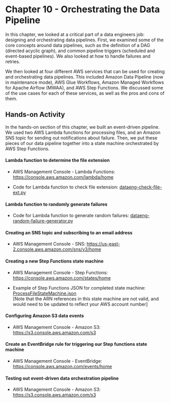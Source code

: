 # Chapter 10 - Orchestrating the Data Pipeline

In this chapter, we looked at a critical part of a data engineers job: designing and
orchestrating data pipelines. First, we examined some of the core concepts around data
pipelines, such as the definition of a DAG (directed acyclic graph), 
and common pipeline triggers (scheduled and event-based pipelines). We also 
looked at how to handle failures and retries.

We then looked at four different AWS services that can be used for creating and
orchestrating data pipelines. This included Amazon Data Pipeline (now in maintenance mode), 
AWS Glue Workflows, Amazon Managed Workflows for Apache Airflow (MWAA), and AWS Step Functions.
We discussed some of the use cases for each of these services, as well as the pros and cons
of them.

## Hands-on Activity
In the hands-on section of this chapter, we built an event-driven pipeline. We used
two AWS Lambda functions for processing files, and an Amazon SNS topic for sending out
notifications about failure. Then, we put these pieces of our data pipeline together into
a state machine orchestrated by AWS Step Functions.

#### Lambda function to determine the file extension

- AWS Management Console - Lambda Functions: https://console.aws.amazon.com/lambda/home

- Code for Lambda function to check file extension: [dataeng-check-file-ext.py](dataeng-check-file-ext.py)

#### Lambda function to randomly generate failures

- Code for Lambda function to generate random failures: [dataeng-random-failure-generator.py](dataeng-random-failure-generator.py)

#### Creating an SNS topic and subscribing to an email address

- AWS Management Console - SNS: https://us-east-2.console.aws.amazon.com/sns/v3/home

#### Creating a new Step Functions state machine

- AWS Management Console - Step Functions: https://console.aws.amazon.com/states/home

- Example of Step Functions JSON for completed state machine: [ProcessFileStateMachine.json](ProcessFileStateMachine.json)  
  [Note that the ARN references in this state machine are not valid, and would need to be updated to reflect your AWS account number]

#### Configuring Amazon S3 data events

- AWS Management Console - Amazon S3: https://s3.console.aws.amazon.com/s3

#### Create an EventBridge rule for triggering our Step functions state machine

- AWS Management Console - EventBridge: https://console.aws.amazon.com/events/home

#### Testing out event-driven data orchestration pipeline

- AWS Management Console - Amazon S3: https://s3.console.aws.amazon.com/s3

